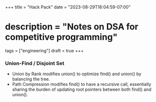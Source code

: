+++
title = "Hack Pack"
date = "2023-08-29T16:04:59-07:00"
# description = "Notes on DSA for competitive programming"

tags = ["engineering"]
draft = true
+++


### Union-Find / Disjoint Set

- Union by Rank modifies union() to optimize find() and union() by balancing the tree.
- Path Compression modifies find() to have a recursive call, essentially sharing the burden of updating root pointers between both find() and union().

